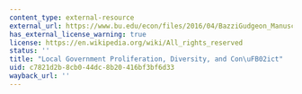 ```yaml
---
content_type: external-resource
external_url: https://www.bu.edu/econ/files/2016/04/BazziGudgeon_Manuscript.pdf
has_external_license_warning: true
license: https://en.wikipedia.org/wiki/All_rights_reserved
status: ''
title: "Local Government Proliferation, Diversity, and Con\uFB02ict"
uid: c7821d2b-8cb0-44dc-8b20-416bf3bf6d33
wayback_url: ''
---
```

